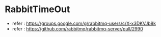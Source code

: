 # RabbitTimeOut

- refer : https://groups.google.com/g/rabbitmq-users/c/X-x3DKVJb8k
- refer : https://github.com/rabbitmq/rabbitmq-server/pull/2990
